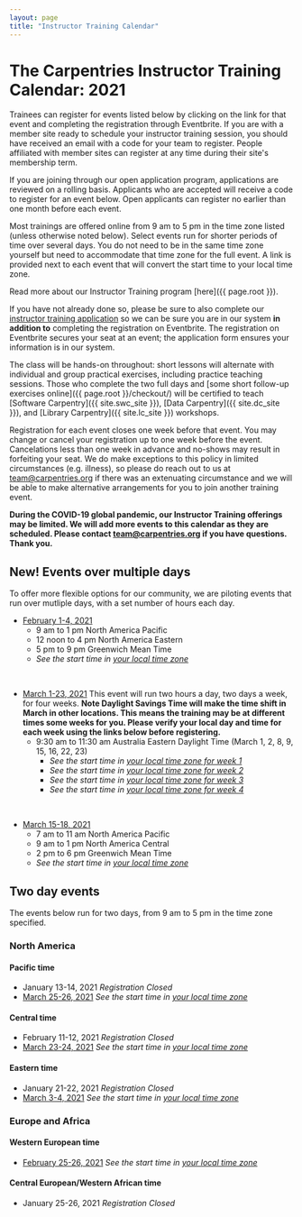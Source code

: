 ```yaml
---
layout: page
title: "Instructor Training Calendar"
---
```



# The Carpentries Instructor Training Calendar: 2021

Trainees can register for events listed below by clicking on the link for that event and completing the registration through Eventbrite.  If you are with a member site ready to schedule your instructor training session, you should have received an email with a code for your team to register. People affiliated with member sites can register at any time during their site's membership term.

If you are joining through our open application program, applications are reviewed on a rolling basis.  Applicants who are accepted will receive a code to register for an event below.  Open applicants can register no earlier than one month before each event.

Most trainings are offered online from 9 am to 5 pm in the time zone listed (unless otherwise noted below). Select events run for shorter periods of time over several days. You do not need to be in the same time zone yourself but need to accommodate that time zone for the full event. A link is provided next to each event that will convert the start time to your local time zone.

Read more about our Instructor Training program [here]({{ page.root }}).

If you have not already done so, please be sure to also complete our [instructor training application](https://amy.carpentries.org/forms/request_training/) so we can be sure you are in our system **in addition to** completing the registration on Eventbrite. The registration on Eventbrite secures your seat at an event; the application form ensures your information is in our system.    

The class will be hands-on throughout:
short lessons will alternate with individual and group practical exercises,
including practice teaching sessions.
Those who complete the two full days
and [some short follow-up exercises online]({{ page.root }}/checkout/)
will be certified to teach [Software Carpentry]({{ site.swc_site }}), [Data Carpentry]({{ site.dc_site }}), and [Library Carpentry]({{ site.lc_site }}) workshops.

Registration for each event closes one week before that event. You may change or cancel your registration up to one week before the event. Cancelations less than one week in advance and no-shows may result in forfeiting your seat.  We do make exceptions to this policy in limited circumstances (e.g. illness), so please do reach out to us at [team@carpentries.org](mailto:team@carpentries.org) if there was an extenuating circumstance and we will be able to make alternative arrangements for you to join another training event.

**During the COVID-19 global pandemic, our Instructor Training offerings may be limited. We will add more events to this calendar as they are scheduled. Please contact team@carpentries.org if you have questions.  Thank you.**

## New! Events over multiple days
To offer more flexible options for our community, we are piloting events that run over mutliple days, with a set number of hours each day. 

* [February 1-4, 2021](https://www.eventbrite.com/e/online-instructor-training-february-1-4-2021-n-america-pacific-time-tickets-130300679841)
    * 9 am to 1 pm North America Pacific
    * 12 noon to 4 pm North America Eastern
    * 5 pm to 9 pm Greenwich Mean Time
    * *See the start time in [your local time zone](https://www.timeanddate.com/worldclock/fixedtime.html?msg=Carpentries+Instructor+Training&iso=20210201T09&p1=137&ah=4)*


<br>

* [March 1-23, 2021](https://www.eventbrite.com/e/online-instructor-training-march-1-23-2021-australia-eastern-daylight-tickets-136843367195)
    This event will run two hours a day, two days a week, for four weeks. **Note Daylight Savings Time will make the time shift in March in other locations.  This means the training may be at different times some weeks for you.  Please verify your local day and time for each week using the links below before registering.**
    * 9:30 am to 11:30 am Australia Eastern Daylight Time (March 1, 2, 8, 9, 15, 16, 22, 23)
        * *See the start time in [your local time zone for week 1](https://www.timeanddate.com/worldclock/fixedtime.html?msg=Carpentries++Instructor+Training&iso=20210301T0930&p1=240&ah=2)*
        * *See the start time in [your local time zone for week 2](https://www.timeanddate.com/worldclock/fixedtime.html?msg=Carpentries+Instructor+Training&iso=20210308T0930&p1=240&ah=2)*
        * *See the start time in [your local time zone for week 3](https://www.timeanddate.com/worldclock/fixedtime.html?msg=Carpentries+Instructor+Training&iso=20210315T0930&p1=240&ah=2)*
        * *See the start time in [your local time zone for week 4](https://www.timeanddate.com/worldclock/fixedtime.html?msg=Carpentries+Instructor+Training&iso=20210322T0930&p1=240&ah=2)*

<br>

* [March 15-18, 2021](https://www.eventbrite.com/e/online-instructor-training-march-15-18-2021-n-america-central-time-tickets-130300910531)
    * 7 am to 11 am North America Pacific  
    * 9 am to 1 pm North America Central
    * 2 pm to 6 pm Greenwich Mean Time
    * *See the start time in [your local time zone](https://www.timeanddate.com/worldclock/fixedtime.html?msg=Carpentries+Instructor+Training&iso=20210315T09&p1=64&ah=4)*

## Two day events

The events below run for two days, from 9 am to 5 pm in the time zone specified. 

### North America

#### Pacific time
* January 13-14, 2021 *Registration Closed*
* [March 25-26, 2021](https://www.eventbrite.com/e/online-instructor-training-march-25-26-2021-n-america-pacific-time-tickets-130300356875) *See the start time in [your local time zone](https://www.timeanddate.com/worldclock/fixedtime.html?iso=20210325T09&p1=137&ah=8)*


#### Central time
* February 11-12, 2021 *Registration Closed*
* [March 23-24, 2021](https://www.eventbrite.com/e/online-instructor-training-march-23-24-2021-n-america-central-time-tickets-130299927591) *See the start time in [your local time zone](https://www.timeanddate.com/worldclock/fixedtime.html?msg=Carpentries+Instructor+Training&iso=20210323T09&p1=64&ah=8)*

#### Eastern time
* January 21-22, 2021 *Registration Closed*
* [March 3-4, 2021](https://www.eventbrite.com/e/online-instructor-training-march-3-4-2021-n-america-eastern-time-tickets-130300204419) *See the start time in [your local time zone](https://www.timeanddate.com/worldclock/fixedtime.html?msg=Carpentries+Instructor+Training&iso=20210303T09&p1=179&ah=8)*


### Europe and Africa

#### Western European time
* [February 25-26, 2021](https://www.eventbrite.com/e/online-instructor-training-february-25-26-2021-western-european-time-tickets-130298872435) *See the start time in [your local time zone](https://www.timeanddate.com/worldclock/fixedtime.html?msg=Carpentries+Instructor+Training&iso=20210225T09&p1=136&ah=8)*

#### Central European/Western African time
* January 25-26, 2021 *Registration Closed*
